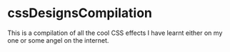 # cssDesignsCompilation
This is a compilation of all the cool CSS effects I have learnt either on my one or some angel on the internet.
